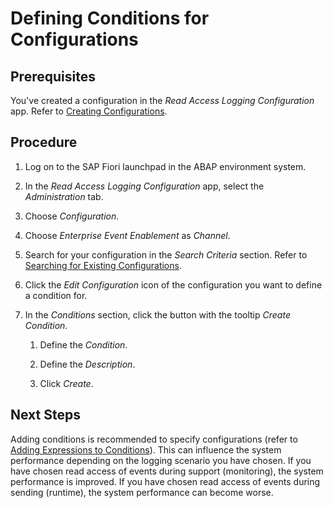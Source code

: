 <!-- loiob3a4621060d84ba79b80e0556f7060b6 -->

# Defining Conditions for Configurations



## Prerequisites

You've created a configuration in the *Read Access Logging Configuration* app. Refer to [Creating Configurations](creating-configurations-c8ec529.md).



## Procedure

1.  Log on to the SAP Fiori launchpad in the ABAP environment system.

2.  In the *Read Access Logging Configuration* app, select the *Administration* tab.

3.  Choose *Configuration*.

4.  Choose *Enterprise Event Enablement* as *Channel*.

5.  Search for your configuration in the *Search Criteria* section. Refer to [Searching for Existing Configurations](searching-for-existing-configurations-2c7cbf4.md).

6.  Click the *Edit Configuration* icon of the configuration you want to define a condition for.

7.  In the *Conditions* section, click the button with the tooltip *Create Condition*.

    1.  Define the *Condition*.

    2.  Define the *Description*.

    3.  Click *Create*.





## Next Steps

Adding conditions is recommended to specify configurations \(refer to [Adding Expressions to Conditions](adding-expressions-to-conditions-8fba77e.md)\). This can influence the system performance depending on the logging scenario you have chosen. If you have chosen read access of events during support \(monitoring\), the system performance is improved. If you have chosen read access of events during sending \(runtime\), the system performance can become worse.

